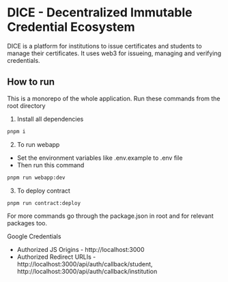 # DICE - Decentralized Immutable Credential Ecosystem

DICE is a platform for institutions to issue certificates and students to manage their certificates. It uses web3 for issueing, managing and verifying credentials.

## How to run

This is a monorepo of the whole application. Run these commands from the root directory

1. Install all dependencies

```sh
pnpm i
```

2. To run webapp

- Set the environment variables like .env.example to .env file
- Then run this command

```sh
pnpm run webapp:dev
```

3. To deploy contract

```sh
pnpm run contract:deploy
```

For more commands go through the package.json in root and for relevant packages too.

Google Credentials

- Authorized JS Origins - http://localhost:3000
- Authorized Redirect URLIs - http://localhost:3000/api/auth/callback/student, http://localhost:3000/api/auth/callback/institution

